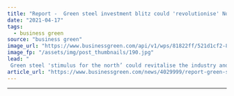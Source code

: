 ```yaml
---
title: "Report -  Green steel investment blitz could 'revolutionise' Northern England's economy"
date: "2021-04-17"
tags: 
  - business green
source: "business green"
image_url: "https://www.businessgreen.com/api/v1/wps/81822ff/521d1cf2-8897-4ae8-9104-9f54e82e2d14/11/iStock-520173584-185x114.jpg"
image_fp: "/assets/img/post_thumbnails/190.jpg"
lead: "
 Green steel 'stimulus for the north’ could revitalise the industry and establish UK as a global leader in low carbon steel technologies, according to IPPR North ..."
article_url: "https://www.businessgreen.com/news/4029999/report-green-steel-investment-blitz-revolutionise-northern-england-economy"
---
```


---

